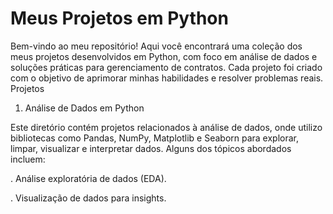 # Meus Projetos em Python

Bem-vindo ao meu repositório! Aqui você encontrará uma coleção dos meus projetos desenvolvidos em Python, com foco em análise de dados e soluções práticas para gerenciamento de contratos. Cada projeto foi criado com o objetivo de aprimorar minhas habilidades e resolver problemas reais.
Projetos

1. Análise de Dados em Python

Este diretório contém projetos relacionados à análise de dados, onde utilizo bibliotecas como Pandas, NumPy, Matplotlib e Seaborn para explorar, limpar, visualizar e interpretar dados. Alguns dos tópicos abordados incluem:

. Análise exploratória de dados (EDA).

. Visualização de dados para insights.

   

   
